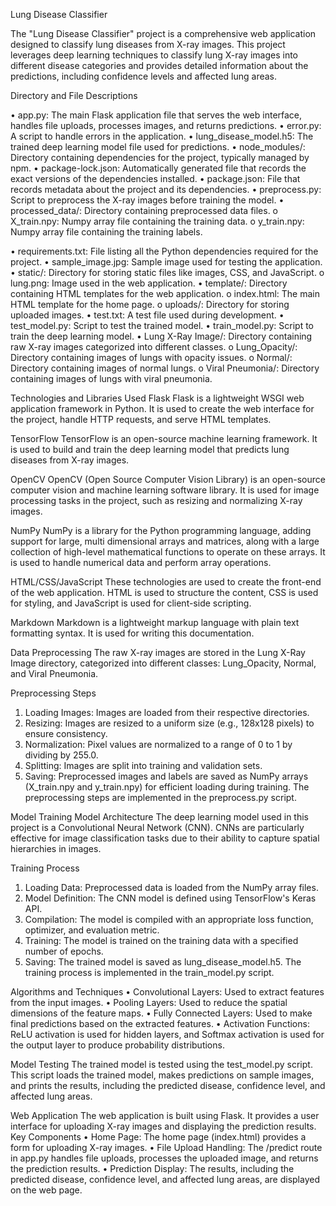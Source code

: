Lung Disease Classifier  

The "Lung Disease Classifier" project is a comprehensive web application designed to 
classify lung diseases from X-ray images. This project leverages deep learning techniques to 
classify lung X-ray images into different disease categories and provides detailed information 
about the predictions, including confidence levels and affected lung areas. 


Directory and File Descriptions 

• app.py: The main Flask application file that serves the web interface, handles file uploads, processes images, and returns predictions. 
• error.py: A script to handle errors in the application. 
• lung_disease_model.h5: The trained deep learning model file used for predictions. 
• node_modules/: Directory containing dependencies for the project, typically managed by npm. 
• package-lock.json: Automatically generated file that records the exact versions of the dependencies installed. 
• package.json: File that records metadata about the project and its dependencies. 
• preprocess.py: Script to preprocess the X-ray images before training the model. 
• processed_data/: Directory containing preprocessed data files. 
  o X_train.npy: Numpy array file containing the training data. 
  o y_train.npy: Numpy array file containing the training labels. 
  
• requirements.txt: File listing all the Python dependencies required for the project. 
• sample_image.jpg: Sample image used for testing the application. 
• static/: Directory for storing static files like images, CSS, and JavaScript. 
o lung.png: Image used in the web application. 
• template/: Directory containing HTML templates for the web application. 
o index.html: The main HTML template for the home page. 
o uploads/: Directory for storing uploaded images. 
• test.txt: A test file used during development. 
• test_model.py: Script to test the trained model. 
• train_model.py: Script to train the deep learning model. 
• Lung X-Ray Image/: Directory containing raw X-ray images categorized into different classes. 
  o Lung_Opacity/: Directory containing images of lungs with opacity issues. 
  o Normal/: Directory containing images of normal lungs. 
  o Viral Pneumonia/: Directory containing images of lungs with viral pneumonia. 
  
Technologies and Libraries Used 
Flask 
  Flask is a lightweight WSGI web application framework in Python. It is used to create the web 
  interface for the project, handle HTTP requests, and serve HTML templates. 
  
TensorFlow 
  TensorFlow is an open-source machine learning framework. It is used to build and train the deep 
  learning model that predicts lung diseases from X-ray images. 
  
OpenCV 
  OpenCV (Open Source Computer Vision Library) is an open-source computer vision and 
  machine learning software library. It is used for image processing tasks in the project, such as 
  resizing and normalizing X-ray images. 
  
NumPy 
  NumPy is a library for the Python programming language, adding support for large, multi
  dimensional arrays and matrices, along with a large collection of high-level mathematical 
  functions to operate on these arrays. It is used to handle numerical data and perform array 
  operations. 
  
HTML/CSS/JavaScript 
  These technologies are used to create the front-end of the web application. HTML is used to 
  structure the content, CSS is used for styling, and JavaScript is used for client-side scripting. 
  
Markdown 
  Markdown is a lightweight markup language with plain text formatting syntax. It is used for 
  writing this documentation. 
  
Data Preprocessing 
The raw X-ray images are stored in the Lung X-Ray Image directory, categorized into different 
classes: Lung_Opacity, Normal, and Viral Pneumonia. 

Preprocessing Steps 
1. Loading Images: Images are loaded from their respective directories. 
2. Resizing: Images are resized to a uniform size (e.g., 128x128 pixels) to ensure 
consistency. 
3. Normalization: Pixel values are normalized to a range of 0 to 1 by dividing by 255.0. 
4. Splitting: Images are split into training and validation sets. 
5. Saving: Preprocessed images and labels are saved as NumPy arrays 
(X_train.npy and y_train.npy) for efficient loading during training. 
The preprocessing steps are implemented in the preprocess.py script.

Model Training 
Model Architecture 
The deep learning model used in this project is a Convolutional Neural Network (CNN). CNNs 
are particularly effective for image classification tasks due to their ability to capture spatial 
hierarchies in images. 

Training Process 
1. Loading Data: Preprocessed data is loaded from the NumPy array files. 
2. Model Definition: The CNN model is defined using TensorFlow's Keras API. 
3. Compilation: The model is compiled with an appropriate loss function, optimizer, and 
evaluation metric. 
4. Training: The model is trained on the training data with a specified number of epochs. 
5. Saving: The trained model is saved as lung_disease_model.h5. 
The training process is implemented in the train_model.py script.

Algorithms and Techniques 
• Convolutional Layers: Used to extract features from the input images. 
• Pooling Layers: Used to reduce the spatial dimensions of the feature maps. 
• Fully Connected Layers: Used to make final predictions based on the extracted features. 
• Activation Functions: ReLU activation is used for hidden layers, and Softmax activation 
is used for the output layer to produce probability distributions. 

Model Testing 
The trained model is tested using the test_model.py script. This script loads the trained model, 
makes predictions on sample images, and prints the results, including the predicted disease, 
confidence level, and affected lung areas. 

Web Application 
The web application is built using Flask. It provides a user interface for uploading X-ray images 
and displaying the prediction results. 
Key Components 
• Home Page: The home page (index.html) provides a form for uploading X-ray images. 
• File Upload Handling: The /predict route in app.py handles file uploads, processes the uploaded image, and returns the prediction results. 
• Prediction Display: The results, including the predicted disease, confidence level, and affected lung areas, are displayed on the web page. 

